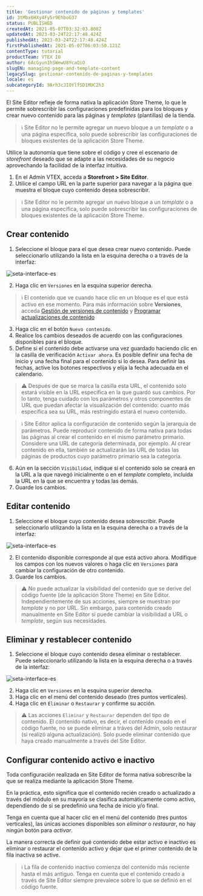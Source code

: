 ```yaml
---
title: 'Gestionar contenido de páginas y templates'
id: 3tMbx6HXy4Fy5r9EhboG37
status: PUBLISHED
createdAt: 2021-05-07T03:32:03.808Z
updatedAt: 2023-03-24T22:17:48.424Z
publishedAt: 2023-03-24T22:17:48.424Z
firstPublishedAt: 2021-05-07T06:03:50.121Z
contentType: tutorial
productTeam: VTEX IO
author: 6AcGyun1hSWewU8YcaQiO
slugEN: managing-page-and-template-content
legacySlug: gestionar-contenido-de-paginas-y-templates
locale: es
subcategoryId: 9Arh3cJIOYlfSD1MUC2h3
---
```


El Site Editor refleje de forma nativa la aplicación Store Theme, lo que le permite sobrescribir las configuraciones predefinidas para los bloques y crear nuevo contenido para las páginas y *templates* (plantillas) de la tienda.

> ℹ️ Site Editor no le permite agregar un nuevo bloque a un *template* o a una página específica, solo puede sobrescribir las configuraciones de bloques existentes de la aplicación Store Theme.

Utilice la autonomía que tiene sobre el código y cree el escenario de *storefront* deseado que se adapte a las necesidades de su negocio aprovechando la facilidad de la interfaz intuitiva.

1. En el Admin VTEX, acceda a **Storefront > Site Editor**.
2. Utilice el campo URL en la parte superior para navegar a la página que muestra el bloque cuyo contenido desea sobrescribir. 

> ℹ️ Site Editor no le permite agregar un nuevo bloque a un *template* o a una página específica, solo puede sobrescribir las configuraciones de bloques existentes de la aplicación Store Theme.

## Crear contenido

1. Seleccione el bloque para el que desea crear nuevo contenido. Puede seleccionarlo utilizando la lista en la esquina derecha o a través de la interfaz:

![seta-interface-es](//images.ctfassets.net/alneenqid6w5/5Jy42Ht1E66ETZf4Beiv85/a3e4c77ec2b3203740be27c7e8f150b7/img-two-es.png)

2. Haga clic en `Versiones` en la esquina superior derecha. 

> ℹ️ El contenido que ve cuando hace clic en un bloque es el que está activo en ese momento. Para más información sobre **Versiones**, acceda [Gestión de versiones de contenido](https://help.vtex.com/es/tutorial/managing-content-versions--4loXo98CZncY0NnjKrScbG) y [Programar actualizaciones de contenido](https://help.vtex.com/es/tutorial/scheduling-content-updates--5L93gED3wgSRoWpFJlJ2ns)

3. Haga clic en el botón `Nuevo contenido`. 
4. Realice los cambios deseados de acuerdo con las configuraciones disponibles para el bloque. 
5. Define si el contenido debe activarse una vez guardado haciendo clic en la casilla de verificación `Activar ahora`. Es posible definir una fecha de inicio y una fecha final para el contenido si lo desea. Para definir las fechas, active los botones respectivos y elija la fecha adecuada en el calendario.

  > ⚠️ Después de que se marca la casilla esta URL, el contenido solo estará visible en la URL específica en la que guardó sus cambios. Por lo tanto, tenga cuidado con los parámetros y otros componentes de URL que puedan afectar la visualización del contenido: cuanto más específica sea su URL, más restringido estará el nuevo contenido.

  > ℹ️ Site Editor aplica la configuración de contenido según la jerarquía de parámetros. Puede reproducir contenido de forma nativa para todas las páginas al crear el contenido en el mismo parámetro primario. Considere una URL de categoría determinada, por ejemplo. Al crear contenido en ella, también se actualizarán las URL de todas las páginas de productos cuyo parámetro primario sea la categoría.

6. Aún en la sección `Visibilidad`, indique si el contenido solo se creará en la URL a la que navegó inicialmente o en el *template* completo, incluida la URL en la que se encuentra y todas las demás. 
7. Guarde los cambios.

## Editar contenido

1. Seleccione el bloque cuyo contenido desea sobrescribir. Puede seleccionarlo utilizando la lista en la esquina derecha o a través de la interfaz:

![seta-interface-es](//images.ctfassets.net/alneenqid6w5/5Jy42Ht1E66ETZf4Beiv85/a3e4c77ec2b3203740be27c7e8f150b7/img-two-es.png)

2. El contenido disponible corresponde al que está activo ahora. Modifique los campos con los nuevos valores o haga clic en `Versiones` para cambiar la configuración de otro contenido. 
3. Guarde los cambios.

> ⚠️ No puede actualizar la visibilidad del contenido que se derive del código fuente (de la aplicación Store Theme) en Site Editor. Independientemente de sus acciones, siempre se muestran por *template* y no por URL. Sin embargo, para contenido creado manualmente en Site Editor sí puede cambiar la visibilidad a URL o *template*, según sus necesidades.

## Eliminar y restablecer contenido

1. Seleccione el bloque cuyo contenido desea eliminar o restablecer. Puede seleccionarlo utilizando la lista en la esquina derecha o a través de la interfaz:

![seta-interface-es](//images.ctfassets.net/alneenqid6w5/5Jy42Ht1E66ETZf4Beiv85/a3e4c77ec2b3203740be27c7e8f150b7/img-two-es.png)

2. Haga clic en `Versiones` en la esquina superior derecha. 
3. Haga clic en el menú del contenido deseado (tres puntos verticales). 
4. Haga clic en `Eliminar` o `Restaurar` y confirme su acción.

> ⚠️ Las acciones `Eliminar` y `Restaurar` dependen del tipo de contenido. El contenido nativo, es decir, el contenido creado en el código fuente, no se puede eliminar a tráves del Admin, solo restaurar (si realizó alguna actualización). Solo puede eliminar contenido que haya creado manualmente a través del Site Editor.

## Configurar contenido activo e inactivo

Toda configuración realizada en Site Editor de forma nativa sobrescribe la que se realiza mediante la aplicación Store Theme. 

En la práctica, esto significa que el contenido recién creado o actualizado a través del módulo en su mayoría se clasifica automáticamente como activo, dependiendo de si se predefinió una fecha de inicio y/o final.

Tenga en cuenta que al hacer clic en el menú del contenido (tres puntos verticales), las únicas acciones disponibles son *eliminar* o *restaurar*, no hay ningún botón para *activar*.

La manera correcta de definir qué contenido debe estar activo e inactivo es eliminar o restaurar el contenido activo y dejar que el primer contenido de la fila inactiva se active. 

> ℹ️ La fila de contenido inactivo comienza del contenido más reciente hasta el más antiguo. Tenga en cuenta que el contenido creado a través de Site Editor siempre prevalece sobre lo que se definió en el código fuente.
